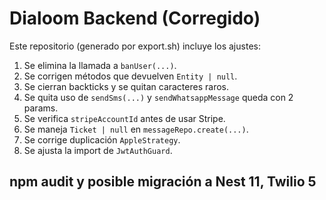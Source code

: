 # Dialoom Backend (Corregido)

Este repositorio (generado por export.sh) incluye los ajustes:

1. Se elimina la llamada a `banUser(...)`.
2. Se corrigen métodos que devuelven `Entity | null`.
3. Se cierran backticks y se quitan caracteres raros.
4. Se quita uso de `sendSms(...)` y `sendWhatsappMessage` queda con 2 params.
5. Se verifica `stripeAccountId` antes de usar Stripe.
6. Se maneja `Ticket | null` en `messageRepo.create(...)`.
7. Se corrige duplicación `AppleStrategy`.
8. Se ajusta la import de `JwtAuthGuard`.

## npm audit y posible migración a Nest 11, Twilio 5

